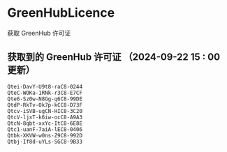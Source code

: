 # GreenHubLicence
获取 GreenHub 许可证
## 获取到的 GreenHub 许可证 （2024-09-22 15 : 00 更新）
```
Qtei-DavY-U9t8-raC8-0244
QteC-WOKa-1RNk-r3C8-E7CF
Qte6-Sz0w-N8Gg-q6C8-99DE
QtdP-RkTv-Ok7p-kCC8-D73F
Qtcv-iSVB-ugCN-HIC8-3C20
QtcV-ljxT-k6iw-ocC8-A9A3
QtcN-8qbt-xxYc-ItC8-6E8E
Qtc1-uanF-7aiA-lEC8-0406
Qtbk-XKVW-w0ns-Z9C8-992D
Qtbj-If8d-uYLs-SGC8-9B33
```
